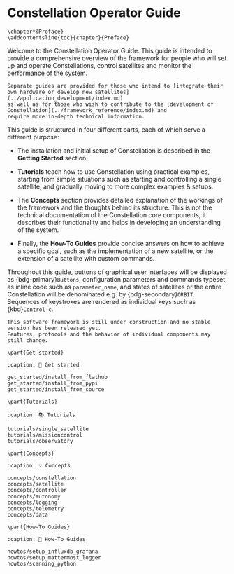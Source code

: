 # Constellation Operator Guide

```{raw} latex
\chapter*{Preface}
\addcontentsline{toc}{chapter}{Preface}
```

Welcome to the Constellation Operator Guide. This guide is intended to provide a comprehensive overview of the framework for
people who will set up and operate Constellations, control satellites and monitor the performance of the system.

```{seealso}
Separate guides are provided for those who intend to [integrate their own hardware or develop new satellites](../application_development/index.md)
as well as for those who wish to contribute to the [development of Constellation](../framework_reference/index.md) and
require more in-depth technical information.
```

This guide is structured in four different parts, each of which serve a different purpose:

* The installation and initial setup of Constellation is described in the **Getting Started** section.

* **Tutorials** teach how to use Constellation using practical examples, starting from simple situations such as starting and
  controlling a single satellite, and gradually moving to more complex examples & setups.

* The **Concepts** section provides detailed explanation of the workings of the framework and the thoughts behind its structure.
  This is not the technical documentation of the Constellation core components, it describes their functionality and helps
  in developing an understanding of the system.

* Finally, the **How-To Guides** provide concise answers on how to achieve a specific goal, such as the implementation of a
  new satellite, or the extension of a satellite with custom commands.

Throughout this guide, buttons of graphical user interfaces will be displayed as {bdg-primary}`Buttons`, configuration
parameters and commands typeset as inline code such as `parameter_name`, and states of satellites or the entire Constellation
will be denominated e.g. by {bdg-secondary}`ORBIT`. Sequences of keystrokes are rendered as individual keys such as {kbd}`Control-c`.

```{warning}
This software framework is still under construction and no stable version has been released yet.
Features, protocols and the behavior of individual components may still change.
```

```{raw} latex
\part{Get started}
```

```{toctree}
:caption: 🚀 Get started

get_started/install_from_flathub
get_started/install_from_pypi
get_started/install_from_source
```

```{raw} latex
\part{Tutorials}
```

```{toctree}
:caption: 📚 Tutorials

tutorials/single_satellite
tutorials/missioncontrol
tutorials/observatory
```

```{raw} latex
\part{Concepts}
```

```{toctree}
:caption: 💡 Concepts

concepts/constellation
concepts/satellite
concepts/controller
concepts/autonomy
concepts/logging
concepts/telemetry
concepts/data
```

```{raw} latex
\part{How-To Guides}
```

```{toctree}
:caption: 📖 How-To Guides

howtos/setup_influxdb_grafana
howtos/setup_mattermost_logger
howtos/scanning_python
```
